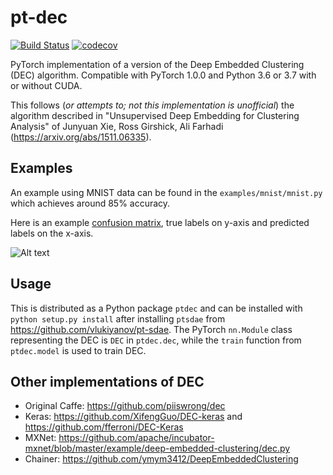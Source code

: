 # pt-dec
[![Build Status](https://travis-ci.org/vlukiyanov/pt-dec.svg?branch=master)](https://travis-ci.org/vlukiyanov/pt-dec) [![codecov](https://codecov.io/gh/vlukiyanov/pt-dec/branch/master/graph/badge.svg)](https://codecov.io/gh/vlukiyanov/pt-dec)

PyTorch implementation of a version of the Deep Embedded Clustering (DEC) algorithm. Compatible with PyTorch 1.0.0 and Python 3.6 or 3.7 with or without CUDA.

This follows (*or attempts to; not this implementation is unofficial*) the algorithm described in "Unsupervised Deep Embedding for Clustering Analysis" of Junyuan Xie, Ross Girshick, Ali Farhadi (https://arxiv.org/abs/1511.06335).

## Examples

An example using MNIST data can be found in the `examples/mnist/mnist.py` which achieves around 85% accuracy.

Here is an example [confusion matrix](http://scikit-learn.org/stable/modules/generated/sklearn.metrics.confusion_matrix.html), true labels on y-axis and predicted labels on the x-axis.

![Alt text](confusion.png)

## Usage

This is distributed as a Python package `ptdec` and can be installed with `python setup.py install` after installing `ptsdae` from https://github.com/vlukiyanov/pt-sdae. The PyTorch `nn.Module` class representing the DEC is `DEC` in `ptdec.dec`, while the `train` function from `ptdec.model` is used to train DEC.

## Other implementations of DEC

* Original Caffe: https://github.com/piiswrong/dec
* Keras: https://github.com/XifengGuo/DEC-keras and https://github.com/fferroni/DEC-Keras
* MXNet: https://github.com/apache/incubator-mxnet/blob/master/example/deep-embedded-clustering/dec.py
* Chainer: https://github.com/ymym3412/DeepEmbeddedClustering
